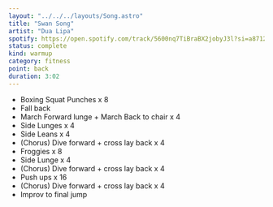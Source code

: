 ```yaml
---
layout: "../../../layouts/Song.astro"
title: "Swan Song"
artist: "Dua Lipa"
spotify: https://open.spotify.com/track/5600nq7TiBraBX2jobyJ3l?si=a8712d4ae7b14f0e
status: complete
kind: warmup
category: fitness
point: back
duration: 3:02
---
```

- Boxing Squat Punches <span class="count">x 8</span>
- Fall back
- March Forward lunge + March Back to chair <span class="count">x 4</span>
- Side Lunges <span class="count">x 4</span>
- Side Leans <span class="count">x 4</span>
- (Chorus) Dive forward + cross lay back <span class="count">x 4</span>
- Froggies <span class="count">x 8</span>
- Side Lunge <span class="count">x 4</span>
- (Chorus) Dive forward + cross lay back <span class="count">x 4</span>
- Push ups <span class="count">x 16</span>
- (Chorus) Dive forward + cross lay back <span class="count">x 4</span>
- Improv to final jump
